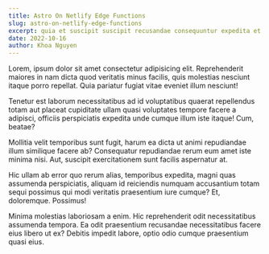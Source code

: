 ```yaml
---
title: Astro On Netlify Edge Functions
slug: astro-on-netlify-edge-functions
excerpt: quia et suscipit suscipit recusandae consequuntur expedita et cum reprehenderit molestiae ut ut quas totam nostrum rerum est autem sunt rem eveniet architecto
date: 2022-10-16
author: Khoa Nguyen
---
```


Lorem, ipsum dolor sit amet consectetur adipisicing elit. Reprehenderit maiores in nam dicta quod veritatis minus facilis, quis molestias nesciunt itaque porro repellat. Quia pariatur fugiat vitae eveniet illum nesciunt!

Tenetur est laborum necessitatibus ad id voluptatibus quaerat repellendus totam aut placeat cupiditate ullam quasi voluptates tempore facere a adipisci, officiis perspiciatis expedita unde cumque illum iste itaque! Cum, beatae?

Mollitia velit temporibus sunt fugit, harum ea dicta ut animi repudiandae illum similique facere ab? Consequatur repudiandae rerum eum amet iste minima nisi. Aut, suscipit exercitationem sunt facilis aspernatur at.

Hic ullam ab error quo rerum alias, temporibus expedita, magni quas assumenda perspiciatis, aliquam id reiciendis numquam accusantium totam sequi possimus qui modi veritatis praesentium iure cumque? Et, doloremque. Possimus!

Minima molestias laboriosam a enim. Hic reprehenderit odit necessitatibus assumenda tempora. Ea odit praesentium recusandae necessitatibus facere eius libero ut ex? Debitis impedit labore, optio odio cumque praesentium quasi eius.
